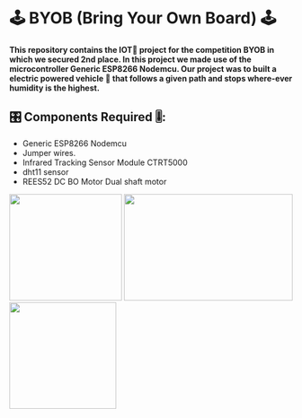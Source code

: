 
# 🕹️ BYOB (Bring Your Own Board) 🕹️

#### This repository contains the IOT🔌 project  for the competition BYOB in which we secured 2nd place. In this project we made use of the microcontroller Generic ESP8266 Nodemcu. Our project was to built a electric powered vehicle 🚌 that follows a given path and stops where-ever humidity is the highest.

## 🎛️ Components Required 🎚️:
- Generic ESP8266 Nodemcu
- Jumper wires.
- Infrared Tracking Sensor Module CTRT5000
- dht11 sensor
- REES52 DC BO Motor Dual shaft motor 

<p><img src = "./img/BYOB2.jpg" height = 190 width = 200/>      <img src = "./img/1.jpg" height = 190 width = 300/ padding=70>     <img src = "./img/BYOB1.jpg" height = 190 width = 190/ padding=70> <p/>
